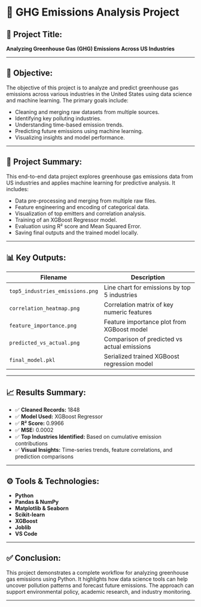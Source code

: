 # 📘 GHG Emissions Analysis Project 

## 🔰 Project Title:
**Analyzing Greenhouse Gas (GHG) Emissions Across US Industries**

---

## 📌 Objective:
The objective of this project is to analyze and predict greenhouse gas emissions across various industries in the United States using data science and machine learning. The primary goals include:

- Cleaning and merging raw datasets from multiple sources.
- Identifying key polluting industries.
- Understanding time-based emission trends.
- Predicting future emissions using machine learning.
- Visualizing insights and model performance.

---

## 🧠 Project Summary:

This end-to-end data project explores greenhouse gas emissions data from US industries and applies machine learning for predictive analysis. It includes:

- Data pre-processing and merging from multiple raw files.
- Feature engineering and encoding of categorical data.
- Visualization of top emitters and correlation analysis.
- Training of an XGBoost Regressor model.
- Evaluation using R² score and Mean Squared Error.
- Saving final outputs and the trained model locally.

---

## 📊 Key Outputs:

| Filename                      | Description                                                                 |
|------------------------------|-----------------------------------------------------------------------------|
| `top5_industries_emissions.png` | Line chart for emissions by top 5 industries                              |
| `correlation_heatmap.png`    | Correlation matrix of key numeric features                                 |
| `feature_importance.png`     | Feature importance plot from XGBoost model                                 |
| `predicted_vs_actual.png`    | Comparison of predicted vs actual emissions                                |
| `final_model.pkl`            | Serialized trained XGBoost regression model                                |

---

## 📈 Results Summary:

- ✅ **Cleaned Records:** 1848  
- ✅ **Model Used:** XGBoost Regressor  
- ✅ **R² Score:** 0.9966  
- ✅ **MSE:** 0.0002  
- ✅ **Top Industries Identified:** Based on cumulative emission contributions  
- ✅ **Visual Insights:** Time-series trends, feature correlations, and prediction comparisons

---

## ⚙️ Tools & Technologies:

- **Python**
- **Pandas & NumPy**
- **Matplotlib & Seaborn**
- **Scikit-learn**
- **XGBoost**
- **Joblib**
- **VS Code**

---

## ✅ Conclusion:

This project demonstrates a complete workflow for analyzing greenhouse gas emissions using Python. It highlights how data science tools can help uncover pollution patterns and forecast future emissions. The approach can support environmental policy, academic research, and industry monitoring.

---